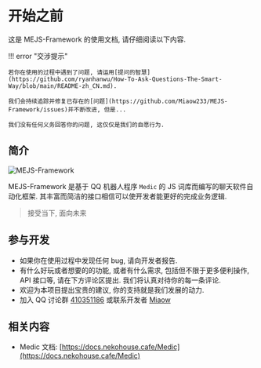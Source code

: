 # 开始之前

这是 MEJS-Framework 的使用文档, 请仔细阅读以下内容.

!!! error "交涉提示"

    若你在使用的过程中遇到了问题, 请运用[提问的智慧](https://github.com/ryanhanwu/How-To-Ask-Questions-The-Smart-Way/blob/main/README-zh_CN.md).

    我们会持续追踪并修复已存在的[问题](https://github.com/Miaow233/MEJS-Framework/issues)并不断改进, 但是...

    我们没有任何义务回答你的问题, 这仅仅是我们的自愿行为.

## 简介

![MEJS-Framework](https://socialify.git.ci/Miaow233/MEJS-Framework/image?description=1&language=1&logo=https%3A%2F%2Fcdn.jsdelivr.net%2Fgh%2FMiaow233%2FMEJS-Framework%40main%2Fdocs%2Fassets%2Flogo.png&name=1&owner=1&pattern=Charlie%20Brown&stargazers=1&theme=Light)

MEJS-Framework 是基于 QQ 机器人程序 `Medic` 的 JS 词库而编写的聊天软件自动化框架. 其丰富而简洁的接口相信可以使开发者能更好的完成业务逻辑.

> 接受当下, 面向未来

## 参与开发

- 如果你在使用过程中发现任何 bug, 请向开发者报告.
- 有什么好玩或者想要的的功能, 或者有什么需求, 包括但不限于更多便利操作, API 接口等, 请在下方评论区提出. 我们将认真对待你的每一条评论.
- 欢迎为本项目提出宝贵的建议, 你的支持就是我们发展的动力.
- 加入 QQ 讨论群 [410351186](https://jq.qq.com/?_wv=1027&k=K5csid5C) 或联系开发者 [Miaow](http://wpa.qq.com/msgrd?v=3&uin=1293865264&site=qq&menu=yes)

## 相关内容

- Medic 文档: [https://docs.nekohouse.cafe/Medic](https://docs.nekohouse.cafe/Medic)
